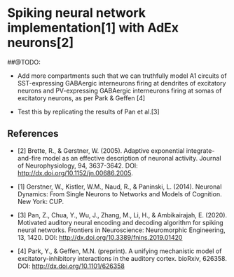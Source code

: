 # Spiking neural network implementation[1] with AdEx neurons[2]

##@TODO:
* Add more compartments such that we can truthfully model A1 circuits of SST-expressing GABAergic interneurons firing at dendrites of excitatory neurons and PV-expressing GABAergic interneurons firing at somas of excitatory neurons, as per Park & Geffen [4]

* Test this by replicating the results of Pan et al.[3]

## References
* [2] Brette, R., & Gerstner, W. (2005). Adaptive exponential integrate-and-fire model as an effective description of neuronal activity. Journal of Neurophysiology, 94, 3637-3642. DOI: http://dx.doi.org/10.1152/jn.00686.2005.

* [1] Gerstner, W., Kistler, W.M., Naud, R., & Paninski, L. (2014). Neuronal Dynamics: From Single Neurons to Networks and Models of Cognition. New York: CUP.

* [3] Pan, Z., Chua, Y., Wu, J., Zhang, M., Li, H., & Ambikairajah, E. (2020). Motivated auditory neural encoding and decoding algorithm for spiking neural networks. Frontiers in Neuroscience: Neuromorphic Engineering, 13, 1420. DOI: http://dx.doi.org/10.3389/fnins.2019.01420

* [4] Park, Y., & Geffen, M.N. (preprint). A unifying mechanistic model of excitatory-inhibitory interactions in the auditory cortex. bioRxiv, 626358. DOI: http://dx.doi.org/10.1101/626358